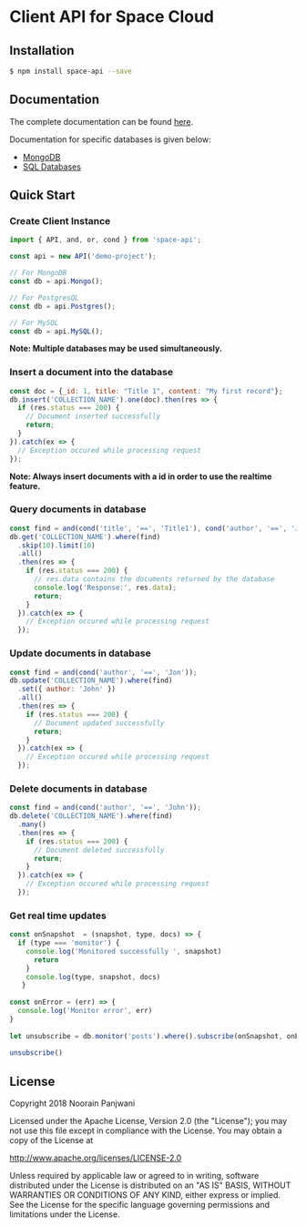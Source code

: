 # Client API for Space Cloud

## Installation

```bash
$ npm install space-api --save
```

## Documentation
The complete documentation can be found [here](https://github.com/spaceuptech/space-api-js/wiki).

Documentation for specific databases is given below:
- [MongoDB](https://github.com/spaceuptech/space-api-js/wiki/Mongo)
- [SQL Databases](https://github.com/spaceuptech/space-api-js/wiki/SQL)

## Quick Start

### Create Client Instance

```js
import { API, and, or, cond } from 'space-api';

const api = new API('demo-project');

// For MongoDB
const db = api.Mongo();

// For PostgresQL
const db = api.Postgres();

// For MySQL
const db = api.MySQL();
```
**Note: Multiple databases may be used simultaneously.**

### Insert a document into the database
```js
const doc = {_id: 1, title: "Title 1", content: "My first record"};
db.insert('COLLECTION_NAME').one(doc).then(res => {
  if (res.status === 200) {
    // Document inserted successfully
    return;
  }
}).catch(ex => {
  // Exception occured while processing request
});
```
**Note: Always insert documents with a id in order to use the realtime feature.**

### Query documents in database
```js
const find = and(cond('title', '==', 'Title1'), cond('author', '==', 'Jon'));
db.get('COLLECTION_NAME').where(find)
  .skip(10).limit(10)
  .all()
  .then(res => {
    if (res.status === 200) {
      // res.data contains the documents returned by the database
      console.log('Response:', res.data);
      return;
    }
  }).catch(ex => {
    // Exception occured while processing request
  });
```

### Update documents in database
```js
const find = and(cond('author', '==', 'Jon'));
db.update('COLLECTION_NAME').where(find)
  .set({ author: 'John' })
  .all()
  .then(res => {
    if (res.status === 200) {
      // Document updated successfully
      return;
    }
  }).catch(ex => {
    // Exception occured while processing request
  });
```

### Delete documents in database
```js
const find = and(cond('author', '==', 'John'));
db.delete('COLLECTION_NAME').where(find)
  .many()
  .then(res => {
    if (res.status === 200) {
      // Document deleted successfully
      return;
    }
  }).catch(ex => {
    // Exception occured while processing request
  });
```

### Get real time updates
```js
const onSnapshot  = (snapshot, type, docs) => {
  if (type === 'monitor') {
    console.log('Monitored successfully ', snapshot)
      return
    }
    console.log(type, snapshot, docs)
   }
 
const onError = (err) => {
  console.log('Monitor error', err)
}
 
let unsubscribe = db.monitor('posts').where().subscribe(onSnapshot, onError) 
 
unsubscribe()
```

## License

Copyright 2018 Noorain Panjwani

Licensed under the Apache License, Version 2.0 (the "License"); you may not use this file except in compliance with the License. You may obtain a copy of the License at

http://www.apache.org/licenses/LICENSE-2.0

Unless required by applicable law or agreed to in writing, software distributed under the License is distributed on an "AS IS" BASIS, WITHOUT WARRANTIES OR CONDITIONS OF ANY KIND, either express or implied. See the License for the specific language governing permissions and limitations under the License.
